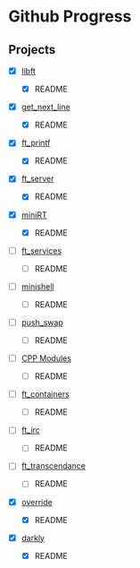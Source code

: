 # Github Progress

## Projects

-   [x] [libft](https://github.com/manettifabrizio/42cursus_libft)

    -   [x] README

-   [x] [get_next_line](https://github.com/manettifabrizio/42cursus_get_next_line)

    -   [x] README

-   [x] [ft_printf](https://github.com/manettifabrizio/42cursus_ft_printf)

    -   [x] README

-   [x] [ft_server](https://github.com/manettifabrizio/42cursus_ft_server)

    -   [x] README

-   [x] [miniRT](https://github.com/manettifabrizio/42cursus_miniRT)

    -   [x] README

-   [ ] [ft_services](https://github.com/manettifabrizio/42cursus_ft_services)

    -   [ ] README

-   [ ] [minishell](https://github.com/manettifabrizio/42cursus_minishell)

    -   [ ] README

-   [ ] [push_swap](https://github.com/manettifabrizio/42cursus_push_swap)

    -   [ ] README

-   [ ] [CPP Modules](https://github.com/manettifabrizio/Piscine_CPP)

    -   [ ] README

-   [ ] [ft_containers](https://github.com/manettifabrizio/42cursus_ft_containers)

    -   [ ] README

-   [ ] [ft_irc](https://github.com/manettifabrizio/42cursus_ft_irc)

    -   [ ] README

-   [ ] [ft_transcendance](https://github.com/PZGM/Transcendance)

    -   [ ] README

-   [x] [override](https://github.com/manettifabrizio/42cursus_override)

    -   [x] README

-   [x] [darkly](https://github.com/manettifabrizio/42cursus_darkly)
    -   [x] README
